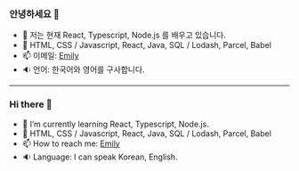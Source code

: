 ### 안녕하세요 👋

- 🌱 저는 현재 React, Typescript, Node.js 를 배우고 있습니다. 
- 🤖 HTML, CSS / Javascript, React, Java, SQL / Lodash, Parcel, Babel 
- 📫 이메일: [Emily](mailto:younggyoung.lee1@gmail.com)
- 🔉 언어: 한국어와 영어를 구사합니다. 

---------------------------------------------------------------------

### Hi there 👋

- 🌱 I’m currently learning React, Typescript, Node.js. 
- 🤖 HTML, CSS / Javascript, React, Java, SQL / Lodash, Parcel, Babel 
- 📫 How to reach me: [Emily](mailto:younggyoung.lee1@gmail.com)
- 🔉 Language: I can speak Korean, English.
